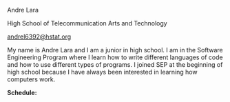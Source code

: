 Andre Lara

High School of Telecommunication Arts and Technology

andrel6392@hstat.org

My name is Andre Lara and I am a junior in high school. I am in the Software Engineering Program where I learn how to write different languages of code and how to use different types of programs. I joined SEP at the beginning of high school because I have always been interested in learning how computers work. 

**Schedule:**